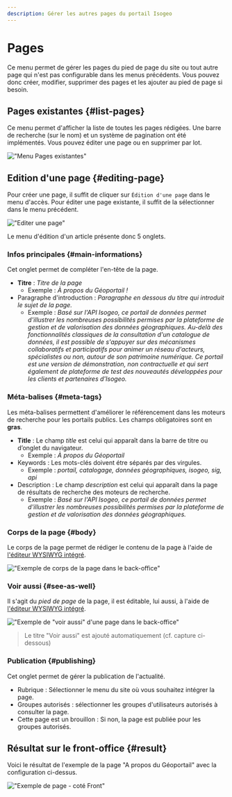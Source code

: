 ```yaml
---
description: Gérer les autres pages du portail Isogeo
---
```

# Pages

Ce menu permet de gérer les pages du pied de page du site ou tout autre page qui n'est pas configurable dans les menus précédents. Vous pouvez donc créer, modifier, supprimer des pages et les ajouter au pied de page si besoin.

## Pages existantes {#list-pages}

Ce menu permet d'afficher la liste de toutes les pages rédigées. Une barre de recherche (sur le nom) et un système de pagination ont été implémentés. Vous pouvez éditer une page ou en supprimer par lot.

!["Menu Pages existantes"](/assets/back_list_page.png)

## Edition d'une page {#editing-page}

Pour créer une page, il suffit de cliquer sur `Édition d'une page` dans le menu d'accès. Pour éditer une page existante, il suffit de la sélectionner dans le menu précédent.

!["Editer une page"](/assets/back_edit_page.png)

Le menu d'édition d'un article présente donc 5 onglets. 

### Infos principales {#main-informations}

Cet onglet permet de compléter l'en-tête de la page.

* **Titre** : *Titre de la page*
  * Exemple : *À propos du Géoportail !*
* Paragraphe d'introduction : *Paragraphe en dessous du titre qui introduit le sujet de la page.*
  * Exemple : *Basé sur l'API Isogeo, ce portail de données permet d'illustrer les nombreuses possibilités permises par la plateforme de gestion et de valorisation des données géographiques. Au-delà des fonctionnalités classiques de la consultation d'un catalogue de données, il est possible de s'appuyer sur des mécanismes collaboratifs et participatifs pour animer un réseau d'acteurs, spécialistes ou non, autour de son patrimoine numérique. Ce portail est une version de démonstration, non contractuelle et qui sert également de plateforme de test des nouveautés développées pour les clients et partenaires d'Isogeo.*

### Méta-balises {#meta-tags}

Les méta-balises permettent d'améliorer le référencement dans les moteurs de recherche pour les portails publics. Les champs obligatoires sont en **gras**.

* **Title** : Le champ *title* est celui qui apparaît dans la barre de titre ou d’onglet du navigateur.
  * Exemple : *À propos du Géoportail*
* Keywords : Les mots-clés doivent étre séparés par des virgules.
  * Exemple : *portail, catalogage, données géographiques, isogeo, sig, api*
* Description : Le champ *description* est celui qui apparaît dans la page de résultats de recherche des moteurs de recherche.
  * Exemple : *Basé sur l'API Isogeo, ce portail de données permet d'illustrer les nombreuses possibilités permises par la plateforme de gestion et de valorisation des données géographiques.*

### Corps de la page {#body}

Le corps de la page permet de rédiger le contenu de la page à l'aide de [l'éditeur WYSIWYG intégré](/appendices/editorwysiwyg.md).

!["Exemple de corps de la page dans le back-office"](/assets/back_page_about.png)

### Voir aussi {#see-as-well}

Il s'agit du *pied de page* de la page, il est éditable, lui aussi, à l'aide de [l'éditeur WYSIWYG intégré](/appendices/editorwysiwyg.md). 

!["Exemple de "voir aussi" d'une page dans le back-office"](/assets/back_page_about_saw.png)

> Le titre "Voir aussi" est ajouté automatiquement (cf. capture ci-dessous)

### Publication {#publishing}

Cet onglet permet de gérer la publication de l'actualité.

* Rubrique : Sélectionner le menu du site où vous souhaitez intégrer la page. 
* Groupes autorisés : sélectionner les groupes d'utilisateurs autorisés à consulter la page.
* Cette page est un brouillon : Si non, la page est publiée pour les groupes autorisés.

## Résultat sur le front-office {#result}

Voici le résultat de l'exemple de la page "A propos du Géoportail" avec la configuration ci-dessus. 

!["Exemple de page - coté Front"](/assets/front_page.png)